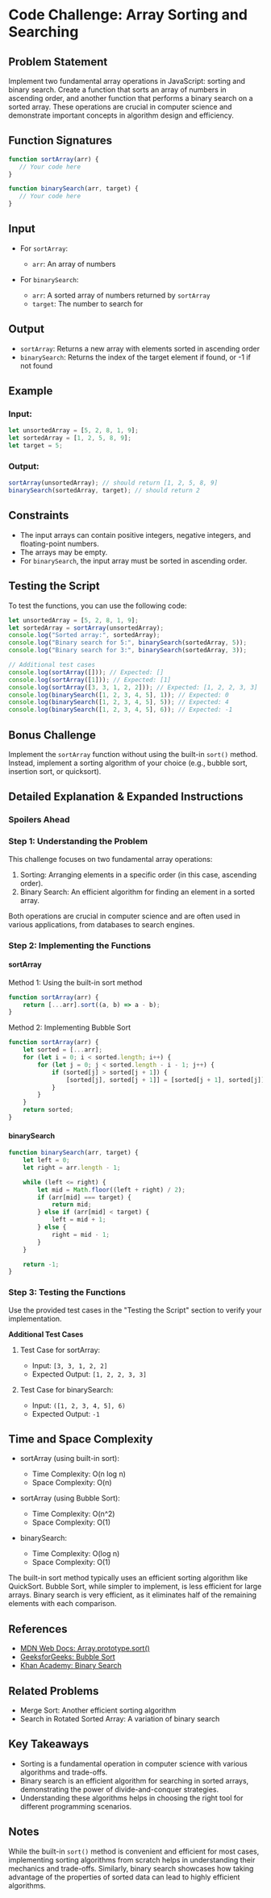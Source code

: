 # Code Challenge: Array Sorting and Searching

## Problem Statement

Implement two fundamental array operations in JavaScript: sorting and binary search. Create a function that sorts an array of numbers in ascending order, and another function that performs a binary search on a sorted array. These operations are crucial in computer science and demonstrate important concepts in algorithm design and efficiency.

## Function Signatures

```javascript
function sortArray(arr) {
   // Your code here 
}

function binarySearch(arr, target) {
   // Your code here
}
```

## Input

- For `sortArray`: 
  - `arr`: An array of numbers

- For `binarySearch`:
  - `arr`: A sorted array of numbers returned by `sortArray`
  - `target`: The number to search for

## Output

- `sortArray`: Returns a new array with elements sorted in ascending order
- `binarySearch`: Returns the index of the target element if found, or -1 if not found

## Example

### Input:
```javascript
let unsortedArray = [5, 2, 8, 1, 9];
let sortedArray = [1, 2, 5, 8, 9];
let target = 5;
```

### Output:
```javascript
sortArray(unsortedArray); // should return [1, 2, 5, 8, 9]
binarySearch(sortedArray, target); // should return 2
```

## Constraints

- The input arrays can contain positive integers, negative integers, and floating-point numbers.
- The arrays may be empty.
- For `binarySearch`, the input array must be sorted in ascending order.

## Testing the Script

To test the functions, you can use the following code:

```javascript
let unsortedArray = [5, 2, 8, 1, 9];
let sortedArray = sortArray(unsortedArray);
console.log("Sorted array:", sortedArray);
console.log("Binary search for 5:", binarySearch(sortedArray, 5));
console.log("Binary search for 3:", binarySearch(sortedArray, 3));

// Additional test cases
console.log(sortArray([])); // Expected: []
console.log(sortArray([1])); // Expected: [1]
console.log(sortArray([3, 3, 1, 2, 2])); // Expected: [1, 2, 2, 3, 3]
console.log(binarySearch([1, 2, 3, 4, 5], 1)); // Expected: 0
console.log(binarySearch([1, 2, 3, 4, 5], 5)); // Expected: 4
console.log(binarySearch([1, 2, 3, 4, 5], 6)); // Expected: -1
```

## Bonus Challenge

Implement the `sortArray` function without using the built-in `sort()` method. Instead, implement a sorting algorithm of your choice (e.g., bubble sort, insertion sort, or quicksort).

## Detailed Explanation & Expanded Instructions

### **Spoilers Ahead**

### Step 1: Understanding the Problem

This challenge focuses on two fundamental array operations:

1. Sorting: Arranging elements in a specific order (in this case, ascending order).
2. Binary Search: An efficient algorithm for finding an element in a sorted array.

Both operations are crucial in computer science and are often used in various applications, from databases to search engines.

### Step 2: Implementing the Functions

#### sortArray

Method 1: Using the built-in sort method

```javascript
function sortArray(arr) {
    return [...arr].sort((a, b) => a - b);
}
```

Method 2: Implementing Bubble Sort

```javascript
function sortArray(arr) {
    let sorted = [...arr];
    for (let i = 0; i < sorted.length; i++) {
        for (let j = 0; j < sorted.length - i - 1; j++) {
            if (sorted[j] > sorted[j + 1]) {
                [sorted[j], sorted[j + 1]] = [sorted[j + 1], sorted[j]];
            }
        }
    }
    return sorted;
}
```

#### binarySearch

```javascript
function binarySearch(arr, target) {
    let left = 0;
    let right = arr.length - 1;

    while (left <= right) {
        let mid = Math.floor((left + right) / 2);
        if (arr[mid] === target) {
            return mid;
        } else if (arr[mid] < target) {
            left = mid + 1;
        } else {
            right = mid - 1;
        }
    }

    return -1;
}
```

### Step 3: Testing the Functions

Use the provided test cases in the "Testing the Script" section to verify your implementation.

**Additional Test Cases**

1. Test Case for sortArray:
   - Input: `[3, 3, 1, 2, 2]`
   - Expected Output: `[1, 2, 2, 3, 3]`

2. Test Case for binarySearch:
   - Input: `([1, 2, 3, 4, 5], 6)`
   - Expected Output: `-1`

## Time and Space Complexity

- sortArray (using built-in sort):
  - Time Complexity: O(n log n)
  - Space Complexity: O(n)

- sortArray (using Bubble Sort):
  - Time Complexity: O(n^2)
  - Space Complexity: O(1)

- binarySearch:
  - Time Complexity: O(log n)
  - Space Complexity: O(1)

The built-in sort method typically uses an efficient sorting algorithm like QuickSort. Bubble Sort, while simpler to implement, is less efficient for large arrays. Binary search is very efficient, as it eliminates half of the remaining elements with each comparison.

## References

- [MDN Web Docs: Array.prototype.sort()](https://developer.mozilla.org/en-US/docs/Web/JavaScript/Reference/Global_Objects/Array/sort)
- [GeeksforGeeks: Bubble Sort](https://www.geeksforgeeks.org/bubble-sort/)
- [Khan Academy: Binary Search](https://www.khanacademy.org/computing/computer-science/algorithms/binary-search/a/binary-search)

## Related Problems

- Merge Sort: Another efficient sorting algorithm
- Search in Rotated Sorted Array: A variation of binary search

## Key Takeaways

- Sorting is a fundamental operation in computer science with various algorithms and trade-offs.
- Binary search is an efficient algorithm for searching in sorted arrays, demonstrating the power of divide-and-conquer strategies.
- Understanding these algorithms helps in choosing the right tool for different programming scenarios.

## Notes

While the built-in `sort()` method is convenient and efficient for most cases, implementing sorting algorithms from scratch helps in understanding their mechanics and trade-offs. Similarly, binary search showcases how taking advantage of the properties of sorted data can lead to highly efficient algorithms.
